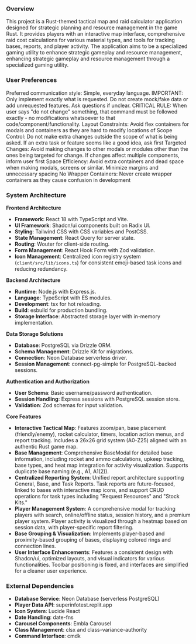 ### Overview
This project is a Rust-themed tactical map and raid calculator application designed for strategic planning and resource management in the game Rust. It provides players with an interactive map interface, comprehensive raid cost calculations for various material types, and tools for tracking bases, reports, and player activity. The application aims to be a specialized gaming utility to enhance strategic gameplay and resource management, enhancing strategic gameplay and resource management through a specialized gaming utility.

### User Preferences
Preferred communication style: Simple, everyday language.
IMPORTANT: Only implement exactly what is requested. Do not create mock/fake data or add unrequested features. Ask questions if unclear.
CRITICAL RULE: When user says "do not change" something, that command must be followed exactly - no modifications whatsoever to that code/component/functionality.
Layout Constraints: Avoid flex containers for modals and containers as they are hard to modify locations of
Scope Control: Do not make extra changes outside the scope of what is being asked. If an extra task or feature seems like a good idea, ask first
Targeted Changes: Avoid making changes to other modals or modules other than the ones being targeted for change. If changes affect multiple components, inform user first
Space Efficiency: Avoid extra containers and dead space when making modals, screens or similar. Minimize margins and unnecessary spacing
No Wrapper Containers: Never create wrapper containers as they cause confusion in development

### System Architecture
**Frontend Architecture**
- **Framework**: React 18 with TypeScript and Vite.
- **UI Framework**: Shadcn/ui components built on Radix UI.
- **Styling**: Tailwind CSS with CSS variables and PostCSS.
- **State Management**: React Query for server state.
- **Routing**: Wouter for client-side routing.
- **Form Management**: React Hook Form with Zod validation.
- **Icon Management**: Centralized icon registry system (`client/src/lib/icons.ts`) for consistent emoji-based task icons and reducing redundancy.

**Backend Architecture**
- **Runtime**: Node.js with Express.js.
- **Language**: TypeScript with ES modules.
- **Development**: tsx for hot reloading.
- **Build**: esbuild for production bundling.
- **Storage Interface**: Abstracted storage layer with in-memory implementation.

**Data Storage Solutions**
- **Database**: PostgreSQL via Drizzle ORM.
- **Schema Management**: Drizzle Kit for migrations.
- **Connection**: Neon Database serverless driver.
- **Session Management**: connect-pg-simple for PostgreSQL-backed sessions.

**Authentication and Authorization**
- **User Schema**: Basic username/password authentication.
- **Session Handling**: Express sessions with PostgreSQL session store.
- **Validation**: Zod schemas for input validation.

**Core Features**
- **Interactive Tactical Map**: Features zoom/pan, base placement (friendly/enemy), rocket calculator, timers, location action menus, and report tracking. Includes a 26x26 grid system (A0-Z25) aligned with an authentic Rust game map.
- **Base Management**: Comprehensive BaseModal for detailed base information, including rocket and ammo calculations, upkeep tracking, base types, and heat map integration for activity visualization. Supports duplicate base naming (e.g., A1, A1(2)).
- **Centralized Reporting System**: Unified report architecture supporting General, Base, and Task Reports. Task reports are future-focused, linked to bases with interactive map icons, and support CRUD operations for task types including "Request Resources" and "Stock Kits."
- **Player Management System**: A comprehensive modal for tracking players with search, online/offline status, session history, and a premium player system. Player activity is visualized through a heatmap based on session data, with player-specific report filtering.
- **Base Grouping & Visualization**: Implements player-based and proximity-based grouping of bases, displaying colored rings and connection lines.
- **User Interface Enhancements**: Features a consistent design with Shadcn/ui, optimized layouts, and visual indicators for various functionalities. Toolbar positioning is fixed, and interfaces are simplified for a cleaner user experience.

### External Dependencies
- **Database Service**: Neon Database (serverless PostgreSQL)
- **Player Data API**: superinfotest.replit.app
- **Icon System**: Lucide React
- **Date Handling**: date-fns
- **Carousel Components**: Embla Carousel
- **Class Management**: clsx and class-variance-authority
- **Command Interface**: cmdk
